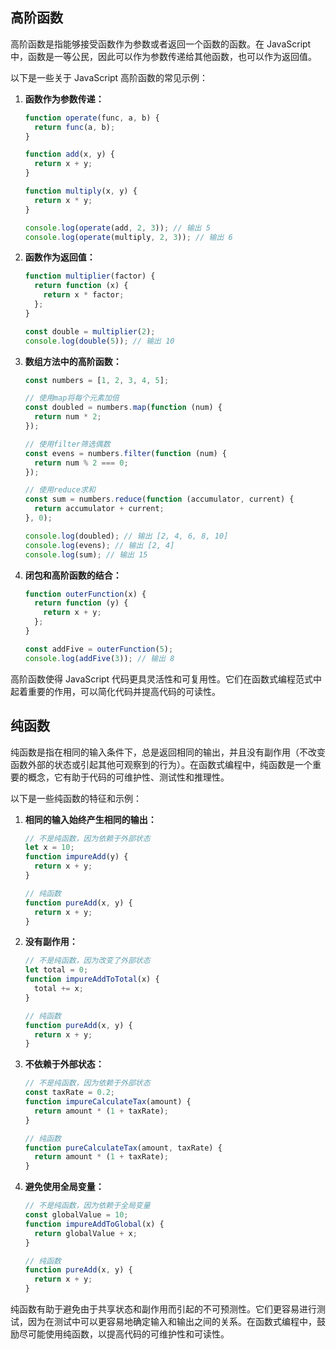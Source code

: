 ## 高阶函数

高阶函数是指能够接受函数作为参数或者返回一个函数的函数。在 JavaScript 中，函数是一等公民，因此可以作为参数传递给其他函数，也可以作为返回值。

以下是一些关于 JavaScript 高阶函数的常见示例：

1. **函数作为参数传递：**

   ```javascript
   function operate(func, a, b) {
     return func(a, b);
   }

   function add(x, y) {
     return x + y;
   }

   function multiply(x, y) {
     return x * y;
   }

   console.log(operate(add, 2, 3)); // 输出 5
   console.log(operate(multiply, 2, 3)); // 输出 6
   ```

2. **函数作为返回值：**

   ```javascript
   function multiplier(factor) {
     return function (x) {
       return x * factor;
     };
   }

   const double = multiplier(2);
   console.log(double(5)); // 输出 10
   ```

3. **数组方法中的高阶函数：**

   ```javascript
   const numbers = [1, 2, 3, 4, 5];

   // 使用map将每个元素加倍
   const doubled = numbers.map(function (num) {
     return num * 2;
   });

   // 使用filter筛选偶数
   const evens = numbers.filter(function (num) {
     return num % 2 === 0;
   });

   // 使用reduce求和
   const sum = numbers.reduce(function (accumulator, current) {
     return accumulator + current;
   }, 0);

   console.log(doubled); // 输出 [2, 4, 6, 8, 10]
   console.log(evens); // 输出 [2, 4]
   console.log(sum); // 输出 15
   ```

4. **闭包和高阶函数的结合：**

   ```javascript
   function outerFunction(x) {
     return function (y) {
       return x + y;
     };
   }

   const addFive = outerFunction(5);
   console.log(addFive(3)); // 输出 8
   ```

高阶函数使得 JavaScript 代码更具灵活性和可复用性。它们在函数式编程范式中起着重要的作用，可以简化代码并提高代码的可读性。

## 纯函数

纯函数是指在相同的输入条件下，总是返回相同的输出，并且没有副作用（不改变函数外部的状态或引起其他可观察到的行为）。在函数式编程中，纯函数是一个重要的概念，它有助于代码的可维护性、测试性和推理性。

以下是一些纯函数的特征和示例：

1. **相同的输入始终产生相同的输出：**

   ```javascript
   // 不是纯函数，因为依赖于外部状态
   let x = 10;
   function impureAdd(y) {
     return x + y;
   }

   // 纯函数
   function pureAdd(x, y) {
     return x + y;
   }
   ```

2. **没有副作用：**

   ```javascript
   // 不是纯函数，因为改变了外部状态
   let total = 0;
   function impureAddToTotal(x) {
     total += x;
   }

   // 纯函数
   function pureAdd(x, y) {
     return x + y;
   }
   ```

3. **不依赖于外部状态：**

   ```javascript
   // 不是纯函数，因为依赖于外部状态
   const taxRate = 0.2;
   function impureCalculateTax(amount) {
     return amount * (1 + taxRate);
   }

   // 纯函数
   function pureCalculateTax(amount, taxRate) {
     return amount * (1 + taxRate);
   }
   ```

4. **避免使用全局变量：**

   ```javascript
   // 不是纯函数，因为依赖于全局变量
   const globalValue = 10;
   function impureAddToGlobal(x) {
     return globalValue + x;
   }

   // 纯函数
   function pureAdd(x, y) {
     return x + y;
   }
   ```

纯函数有助于避免由于共享状态和副作用而引起的不可预测性。它们更容易进行测试，因为在测试中可以更容易地确定输入和输出之间的关系。在函数式编程中，鼓励尽可能使用纯函数，以提高代码的可维护性和可读性。

